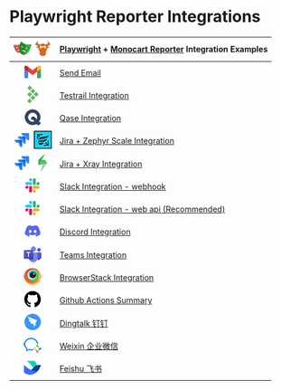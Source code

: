 # Playwright Reporter Integrations

|![](assets/playwright.png) ![](assets/monocart.png)|[Playwright](https://github.com/microsoft/playwright) + [Monocart Reporter](https://github.com/cenfun/monocart-reporter) Integration Examples|
|:-:|:---|
|![](assets/email.png)|[Send Email](send-email)|
|![](assets/testrail.png)|[Testrail Integration](testrail)|
|![](assets/qase.png)|[Qase Integration](qase)|
|![](assets/jira.png) ![](assets/zephyr.png)|[Jira + Zephyr Scale Integration](zephyr-scale)|
|![](assets/jira.png) ![](assets/xray.png)|[Jira + Xray Integration](xray)|
|![](assets/slack.png)|[Slack Integration - webhook](slack-webhook)|
|![](assets/slack.png)|[Slack Integration - web api (Recommended)](slack-web-api)|
|![](assets/discord.png)|[Discord Integration](discord-webhook)|
|![](assets/teams.png)|[Teams Integration](teams-webhook)|
|![](assets/browserstack.png)|[BrowserStack Integration](browserstack)|
|![](assets/github.png)|[Github Actions Summary](github-actions-summary)|
|![](assets/dingtalk.png)|[Dingtalk 钉钉](dingtalk-webhook)|
|![](assets/weixin.png)|[Weixin 企业微信](weixin-webhook)|
|![](assets/feishu.png)|[Feishu 飞书](feishu-webhook)|
